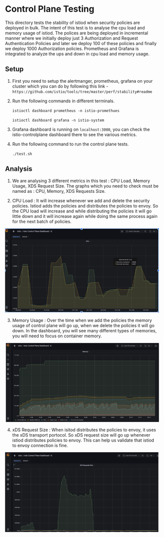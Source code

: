 # Control Plane Testing

This directory tests the stability of istiod when security policies are deployed in bulk. The intent of this test is to analyse the cpu load and memory usage of istiod. The polices are being deployed in incremental manner where we initially deploy just 3 Authorization and Request Authentication Policies and later we deploy 100 of these policies and finally we deploy 1000 Authorization policies. Prometheus and Grafana is integrated to analyze the ups and down in cpu load and memory usage.

## Setup

1) First you need to setup the alertmanger, prometheus, grafana on your cluster which you can do by following this link - `https://github.com/istio/tools/tree/master/perf/stability#readme`

2) Run the following commands in different terminals.

    `istioctl dashboard prometheus -n istio-promethues`

    `istioctl dashboard grafana -n istio-system`

3) Grafana dashboard is running on `localhost:3000`, you can check the istio-controlplane dashboard there to see the various metrics.

4) Run the following command to run the control plane tests.

    `./test.sh`

## Analysis

1) We are analysing 3 different metrics in this test : CPU Load, Memory Usage, XDS Request Size. The graphs which you need to check must be named as : CPU, Memory, XDS Requests Size.

2) CPU Load : It will increase whenever we add and delete the security policies. Istiod adds the policies and distributes the policies to envoy. So the CPU load will increase and while distributing the policies it will go little down and it will increase again while doing the same process again for the next batch of policies.

<img src="./testdata/cpu_load.png" alt="CPU Load" />

3) Memory Usage : Over the time when we add the policies the memory usage of control plane will go up, when we delete the policies it will go down. In the dashboard, you will see many different types of memories, you will need to focus on container memory.

<img src="./testdata/memory_usage.png" alt="memory usage" />

4) xDS Request Size : When isitod distributes the policies to envoy, it uses the xDS transport portocol. So xDS request size will go up whenever istiod distributes policies to envoy. This can help us validate that istiod to envoy connection is fine.

<img src="./testdata/xds_req_size.png" alt="xds req size" />




